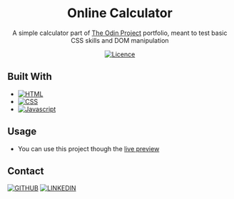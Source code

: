 <!-- SUMMARY -->
<div align="center">

# Online Calculator

A simple calculator part of [The Odin Project](https://www.theodinproject.com/) portfolio, meant to test basic CSS skills and DOM manipulation

[![Licence][license-shield]](./LICENSE)

</div>

<!-- BUILT WITH -->
## Built With

- [![HTML][html-shield]][html-url]
- [![CSS][css-shield]][css-url]
- [![Javascript][javascript-shield]][javascript-url]

<!-- USAGE -->
## Usage

- You can use this project though the [live preview](https://facundomunoz.github.io/online-calculator/)

<!-- CONTACT -->
## Contact
[![GITHUB][personal-shield]][personal-url] [![LINKEDIN][linkedin-shield]][linkedin-url]

<!-- MARKDOWN LINKS AND IMAGES -->
<!-- BUILT WITH -->
[html-shield]: https://img.shields.io/badge/HTML-%23E34F26.svg?style=for-the-badge&logo=html5&logoColor=white
[html-url]: https://developer.mozilla.org/en-US/docs/Web/HTML
[css-shield]: https://img.shields.io/badge/CSS-%231572B6.svg?style=for-the-badge&logo=css3&logoColor=white
[css-url]: https://developer.mozilla.org/en-US/docs/Web/CSS
[javascript-shield]: https://img.shields.io/badge/javascript-%23323330.svg?style=for-the-badge&logo=javascript&logoColor=%23F7DF1E
[javascript-url]: https://developer.mozilla.org/en-US/docs/Web/Javascript
<!-- LICENSE -->
[license-shield]: https://img.shields.io/github/license/Ileriayo/markdown-badges?style=for-the-badge
<!-- MY GITHUB -->
[personal-shield]: https://img.shields.io/badge/FACUNDO-MU%C3%91OZ-yellowgreen?style=for-the-badge
[personal-url]: https://github.com/facundoMunoz
<!-- MY LINKEDIN -->
[linkedin-shield]: https://img.shields.io/badge/linkedin-%230077B5.svg?style=for-the-badge&logo=linkedin&logoColor=white
[linkedin-url]: https://www.linkedin.com/in/facundomunoz001/
